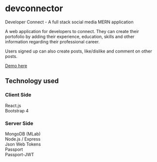 # devconnector
Developer Connect - A full stack social media MERN application 


<p> A web application for developers to connect. They can create their portofolio by adding their experience, education, skills and other information regarding their professional career.

Users signed up can also create posts, like/dislike and comment on other posts. </p>

[Demo here](https://afternoon-brook-96545.herokuapp.com/)











<h2> Technology used </h2>

<h3> Client Side </h3>
React.js <br>
Bootstrap 4 <br>

<h3> Server Side </h3>
MongoDB (MLab) <br>
Node.js / Express <br>
Json Web Tokens <br>
Passport <br>
Passport-JWT <br>


